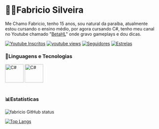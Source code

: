 # 👨‍💻Fabricio Silveira
 
 Me Chamo Fabricio, tenho 15 anos, sou natural da paraíba, atualmente estou cursando o ensino médio, por agora cursando C#, tenho meu canal no Youtube chamado "[BetaHL](https://www.youtube.com/@BetaHL)" onde gravo gameplays e dou dicas.

  <p alig="left">
      <a href="https://www.youtube.com/@BetaHL">
         <img alt="Youtube Inscritos" title="Inscreva-se" src="https://custom-icon-badges.demolab.com/youtube/channel/subscribers/UCzJq9AHqtU5NcN5pdAr-_9g?color=%23E05D44&label=Inscritos&logo=video&logoColor=white&style=for-the-badge&labelColor=CE4630"/></a> 
      <a href="https://www.youtube.com/@BetaHL">
         <img alt="youtube views" title="Minhas Views" src="https://custom-icon-badges.demolab.com/youtube/channel/views/UCzJq9AHqtU5NcN5pdAr-_9g?color=%23E1AD0E&logo=eye&logoColor=white&style=for-the-badge&labelColor=C79600"/></a> 
      <a href="https://github.com/Fabricio-Silveira">
         <img alt="Seguidores" title="Siga-me no Github" src="https://custom-icon-badges.demolab.com/github/followers/fabriciosilveira?color=236ad3&labelColor=1155ba&style=for-the-badge&logo=person-add&label=seguidores&logoColor=white"/></a>
      <a href="https://github.com/Fabricio-Silveira?tab=repositories&sort=stargazers">
         <img alt="Estrelas" title="Total de Estrelas no GitHub" src="https://custom-icon-badges.demolab.com/github/stars/Fabriciosilveira?color=55960c&style=for-the-badge&labelColor=488207&logo=star&label=estrelas"/></a>
   </p>



### 🤖Linguagens e Tecnologias

  <img 
      alig="left"
      alt="C#"
      title="C#"
      width="60px"
      src="https://cdn.jsdelivr.net/gh/devicons/devicon@latest/icons/csharp/csharp-original.svg" 
  />
          <img 
      alig="left"
      alt="C#"
      title="C#"
      width="60px"
      src="https://cdn.jsdelivr.net/gh/devicons/devicon@latest/icons/java/java-original-wordmark.svg" 
  />
   <br/>
   <br/>

### 📊Estatísticas


 
 ![fabricio GitHub status](https://github-readme-stats.vercel.app/api?username=fabriciosilveira&show_icons=true&theme=tokyonight&include_all_commits=true&locale=pt-br)
 



   [![Top Langs](https://github-readme-stats.vercel.app/api/top-langs/?username=fabriciosilveira&layout=donut&theme=tokyonight&locale=pt-br&langs_count=9)](https://github.com/fabriciosilveira/github-readme-stats)


>
